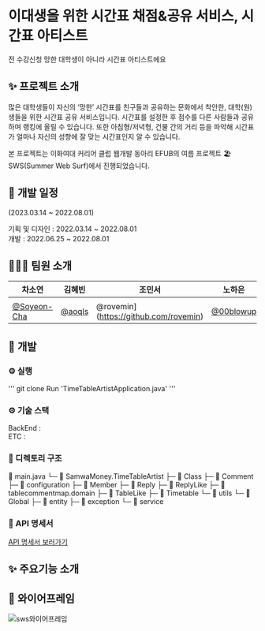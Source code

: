 # 이대생을 위한 시간표 채점&공유 서비스, 시간표 아티스트
전 수강신청 망한 대학생이 아니라 시간표 아티스트에요

## ✨ 프로젝트 소개  
많은 대학생들이 자신의 ‘망한’ 시간표를 친구들과 공유하는 문화에서 착안한, 대학(원)생들을 위한 시간표 공유 서비스입니다. 시간표를 설정한 후 점수를 다른 사람들과 공유하며 랭킹에 올릴 수 있습니다. 또한 아침형/저녁형, 건물 간의 거리 등을 파악해 시간표가 얼마나 자신의 성향에 잘 맞는 시간표인지 알 수 있습니다.  

본 프로젝트는 이화여대 커리어 클럽 웹개발 동아리 EFUB의 여름 프로젝트 🏖SWS(Summer Web Surf)에서 진행되었습니다.  

## 📅 개발 일정  
(2023.03.14 ~ 2022.08.01)  

기획 및 디자인 : 2022.03.14 ~ 2022.08.01  
개발 : 2022.06.25 ~ 2022.08.01  

## 👩🏻‍💻 팀원 소개
| 차소연 | 김혜빈 | 조민서 | 노하은 | 이소정 |
| ------ | ----- | ------- |------ | --------|
|        |        |         |       |        | 
| [@Soyeon-Cha](https://github.com/Soyeon-Cha) | [@aoqls](https://github.com/aoqlsdl) |@rovemin](https://github.com/rovemin)|[@00blowup](https://github.com/00blowup)|[@doleebest](https://github.com/doleebest)|

## 🔨 개발


### ⚙ 실행
'''
git clone
Run 'TimeTableArtistApplication.java'
'''

### ⚙ 기술 스택   
BackEnd :     
ETC :   

### 📁 디렉토리 구조
📂 main.java
└─ 📂 SamwaMoney.TimeTableArtist
    ├─ 📂 Class
    ├─ 📂 Comment
    ├─ 📂 configuration
    ├─ 📂 Member
    ├─ 📂 Reply
    ├─ 📂 ReplyLike
    ├─ 📂 tablecommentmap.domain
    ├─ 📂 TableLike
    ├─ 📂 Timetable
    └─ 📂 utils
└─ 📂 Global
    ├─ 📂 entity
    ├─ 📂 exception
    └─ 📂 service

### 📁 API 명세서
[API 명세서 보러가기](https://www.notion.so/efub/7e4579a752c644a9be9d06e87eb8f1fc?v=451697bb988e49d884664e23687ff2f6&pvs=4)  

## ✨ 주요기능 소개  

## 📲 와이어프레임    
![sws와이어프레임](https://github.com/SamwaMoney/Timetable-Artist-back/assets/90204371/47b0a2cb-b9bf-435c-bbb2-308a49924a86)
